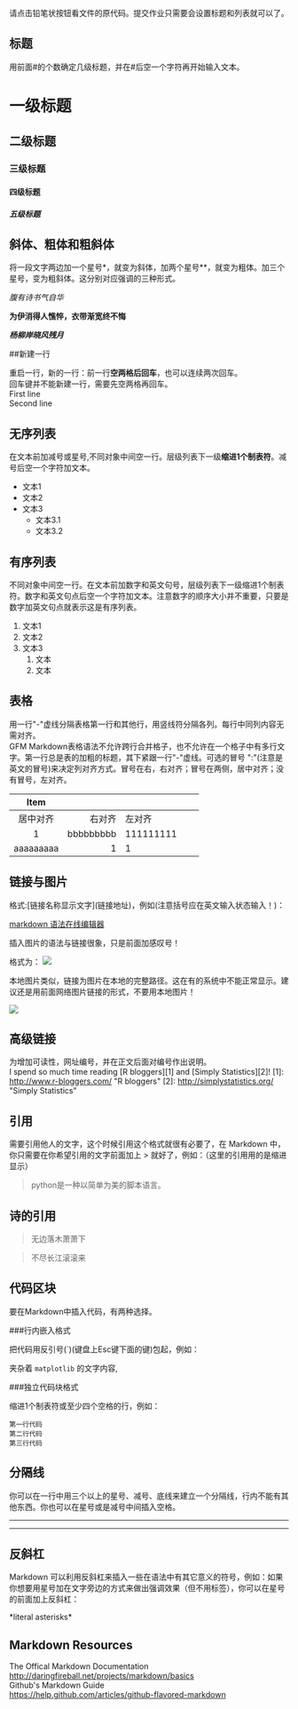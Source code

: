 请点击铅笔状按钮看文件的原代码。提交作业只需要会设置标题和列表就可以了。

## 标题 

用前面#的个数确定几级标题，并在#后空一个字符再开始输入文本。

# 一级标题 
## 二级标题
### 三级标题
#### 四级标题
##### 五级标题

## 斜体、粗体和粗斜体

将一段文字两边加一个星号\*，就变为斜体，加两个星号\**，就变为粗体。加三个星号，变为粗斜体。这分别对应强调的三种形式。

*腹有诗书气自华*

**为伊消得人憔悴，衣带渐宽终不悔**

***杨柳岸晓风残月***

##新建一行

重启一行，新的一行：前一行**空两格后回车**，也可以连续两次回车。    
回车键并不能新建一行，需要先空两格再回车。   
First line  
Second line


## 无序列表 

在文本前加减号或星号,不同对象中间空一行。层级列表下一级**缩进1个制表符**。减号后空一个字符加文本。

- 文本1
- 文本2
- 文本3
    - 文本3.1
    - 文本3.2

## 有序列表

不同对象中间空一行。在文本前加数字和英文句号，层级列表下一级缩进1个制表符。数字和英文句点后空一个字符加文本。注意数字的顺序大小并不重要，只要是数字加英文句点就表示这是有序列表。

1. 文本1
3. 文本2
2. 文本3
    1. 文本
    2. 文本

## 表格

用一行"-"虚线分隔表格第一行和其他行，用竖线符分隔各列。每行中同列内容无需对齐。  
GFM Markdown表格语法不允许跨行合并格子，也不允许在一个格子中有多行文字。第一行总是表的加粗的标题，其下紧跟一行"-"虚线。可选的冒号 ":"(注意是英文的冒号)来决定列对齐方式。冒号在右，右对齐；冒号在两侧，居中对齐；没有冒号，左对齐。

|    Item   |          |           |   |   |
|:---------:|---------:|:----------|---|---|
| 居中对齐  |   右对齐 | 左对齐    |   |   |
| 1         | bbbbbbbbb| 111111111 |   |   |
| aaaaaaaaa |        1 | 1         |   |   |



## 链接与图片

格式:\[链接名称显示文字](链接地址)，例如(注意括号应在英文输入状态输入！)：

[markdown 语法在线编辑器](http://joncom.be/experiments/markdown-editor/edit/)

插入图片的语法与链接很象，只是前面加感叹号！

格式为：
![](http://ww4.sinaimg.cn/bmiddle/aa397b7fjw1dzplsgpdw5j.jpg)

本地图片类似，链接为图片在本地的完整路径。这在有的系统中不能正常显示。建议还是用前面网络图片链接的形式，不要用本地图片！

![](/e:/p6221032.jpg)

## 高级链接

为增加可读性，网址编号，并在正文后面对编号作出说明。  
I spend so much time reading [R bloggers][1] and [Simply Statistics][2]!
[1]: http://www.r-bloggers.com/ "R bloggers"
[2]: http://simplystatistics.org/ "Simply Statistics"


## 引用

需要引用他人的文字，这个时候引用这个格式就很有必要了，在 Markdown 中，你只需要在你希望引用的文字前面加上 > 就好了，例如：（这里的引用用的是缩进显示）

>  python是一种以简单为美的脚本语言。

## 诗的引用

> 无边落木萧萧下

> 不尽长江滚滚来

## 代码区块

要在Markdown中插入代码，有两种选择。 

###行内嵌入格式

把代码用反引号(`)(键盘上Esc键下面的键)包起，例如：

夹杂着 `matplotlib` 的文字内容,

###独立代码块格式

缩进1个制表符或至少四个空格的行，例如：

    第一行代码
    第二行代码
    第三行代码


## 分隔线

你可以在一行中用三个以上的星号、减号、底线来建立一个分隔线，行内不能有其他东西。你也可以在星号或是减号中间插入空格。

---

***

## 反斜杠

Markdown 可以利用反斜杠来插入一些在语法中有其它意义的符号，例如：如果你想要用星号加在文字旁边的方式来做出强调效果（但不用标签），你可以在星号的前面加上反斜杠：

\*literal asterisks\*

## Markdown Resources

The Offical Markdown Documentation  
http://daringfireball.net/projects/markdown/basics  
Github's Markdown Guide  
https://help.github.com/articles/github-flavored-markdown



